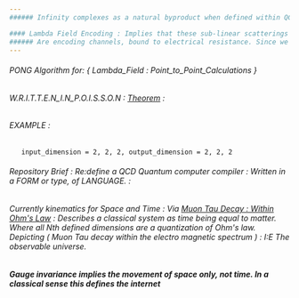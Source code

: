 ```yaml
---
###### Infinity complexes as a natural byproduct when defined within QCD. Generate sub-linear scattering. 

#### Lambda Field Encoding : Implies that these sub-linear scatterings
###### Are encoding channels, bound to electrical resistance. Since we use scientific notation to define space and time, wave theorems. 
---
```

###### PONG Algorithm for: { Lambda_Field : Point_to_Point_Calculations }
###### W.R.I.T.T.E.N_I.N_P.O.I.S.S.O.N : [Theorem](https://arxiv.org/pdf/1607.06016.pdf) : 
###### EXAMPLE : 
    
       input_dimension = 2, 2, 2, output_dimension = 2, 2, 2

###### Repository Brief : Re:define a QCD Quantum computer compiler : Written in a FORM or type, of LANGUAGE. : 
###### Currently kinematics for Space and Time : Via [Muon Tau Decay : Within Ohm's Law](https://www.sciencedirect.com/topics/mathematics/caputo-derivative#:~:text=The%20Caputo%20derivative%20is%20of,equation%20as%20having%20%E2%80%9Cmemory.%E2%80%9D) : Describes a classical system as time being equal to matter. Where all Nth defined dimensions are a quantization of Ohm's law. Depicting ( Muon Tau decay within the electro magnetic spectrum ) : I:E The observable universe.

##### Gauge invariance implies the movement of space only, not time. In a classical sense this defines the internet
